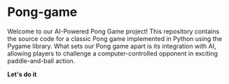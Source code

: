 # Pong-game
Welcome to our AI-Powered Pong Game project! This repository contains the source code for a classic Pong game implemented in Python using the Pygame library. What sets our Pong game apart is its integration with AI, allowing players to challenge a computer-controlled opponent in exciting paddle-and-ball action.

**Let's do it**
